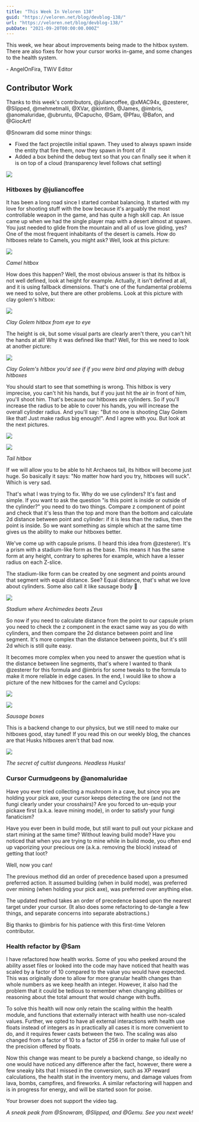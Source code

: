 ```yaml
---
title: "This Week In Veloren 138"
guid: "https://veloren.net/blog/devblog-138/"
url: "https://veloren.net/blog/devblog-138/"
pubDate: "2021-09-20T00:00:00.000Z"
---
```


This week, we hear about improvements being made to the hitbox system. There are also fixes for how your cursor works in-game, and some changes to the health system.

\- AngelOnFira, TWiV Editor

## Contributor Work

Thanks to this week's contributors, @juliancoffee, @xMAC94x, @zesterer, @Slipped, @mehmetmalli, @XVar, @kimtinh, @James, @imbris, @anomaluridae, @ubruntu, @Capucho, @Sam, @Pfau, @Bafon, and @GiocArt!

@Snowram did some minor things:

- Fixed the fact projectile initial spawn. They used to always spawn inside the entity that fire them, now they spawn in front of it
- Added a box behind the debug text so that you can finally see it when it is on top of a cloud (transparency level follows chat setting)

![](https://s3.eu-central-2.wasabisys.com/veloren-blog/cdn/597826574095613962/889599896850685982/unknown.png)

### Hitboxes by @juliancoffee

It has been a long road since I started combat balancing. It started with my love for shooting stuff with the bow because it's arguably the most controllable weapon in the game, and has quite a high skill cap. An issue came up when we had the single player map with a desert almost at spawn. You just needed to glide from the mountain and all of us love gliding, yes? One of the most frequent inhabitants of the desert is camels. How do hitboxes relate to Camels, you might ask? Well, look at this picture:

![](https://s3.eu-central-2.wasabisys.com/veloren-blog/cdn/597826574095613962/888505437622771752/screenshot_1631900578894.png)

_Camel hitbox_

How does this happen? Well, the most obvious answer is that its hitbox is not well defined, look at height for example. Actually, it isn't defined at all, and it is using fallback dimensions. That's one of the fundamental problems we need to solve, but there are other problems. Look at this picture with clay golem's hitbox:

![](https://s3.eu-central-2.wasabisys.com/veloren-blog/cdn/597826574095613962/888505769174134805/screenshot_1631900887599.png)

_Clay Golem hitbox from eye to eye_

The height is ok, but some visual parts are clearly aren't there, you can't hit the hands at all! Why it was defined like that? Well, for this we need to look at another picture:

![](https://s3.eu-central-2.wasabisys.com/veloren-blog/cdn/597826574095613962/888506060208472155/unknown.png)

_Clay Golem's hitbox you'd see if if you were bird and playing with debug hitboxes_

You should start to see that something is wrong. This hitbox is very imprecise, you can't hit his hands, but if you just hit the air in front of him, you'll shoot him. That's because our hitboxes are cylinders. So if you'll increase the radius to be able to cover his hands, you will increase the overall cylinder radius. And you'll say: "But no one is shooting Clay Golem like that! Just make radius big enough!". And I agree with you. But look at the next pictures.

![](https://s3.eu-central-2.wasabisys.com/veloren-blog/cdn/597826574095613962/888506470281396234/screenshot_1631904649480.png)

![](https://s3.eu-central-2.wasabisys.com/veloren-blog/cdn/597826574095613962/888506626875732009/unknown.png)

_Tail hitbox_

If we will allow you to be able to hit Archaeos tail, its hitbox will become just huge. So basically it says: "No matter how hard you try, hitboxes will suck". Which is very sad.

That's what I was trying to fix. Why do we use cylinders? It's fast and simple. If you want to ask the question "is this point is inside or outside of the cylinder?" you need to do two things. Compare z component of point and check that it's less than the top and more than the bottom and calculate 2d distance between point and cylinder: if it is less than the radius, then the point is inside. So we want something as simple which at the same time gives us the ability to make our hitboxes better.

We've come up with capsule prisms. (I heard this idea from @zesterer). It's a prism with a stadium-like form as the base. This means it has the same form at any height, contrary to spheres for example, which have a lesser radius on each Z-slice.

The stadium-like form can be created by one segment and points around that segment with equal distance. See? Equal distance, that's what we love about cylinders. Some also call it like sausage body 🤠

![](https://s3.eu-central-2.wasabisys.com/veloren-blog/cdn/597826574095613962/888507064832385124/800px-Stadium_geometry.png)

_Stadium where Archimedes beats Zeus_

So now if you need to calculate distance from the point to our capsule prism you need to check the z component in the exact same way as you do with cylinders, and then compare the 2d distance between point and line segment. It's more complex than the distance between points, but it's still 2d which is still quite easy.

It becomes more complex when you need to answer the question what is the distance between line segments, that's where I wanted to thank @zesterer for this formula and @imbris for some tweaks to the formula to make it more reliable in edge cases. In the end, I would like to show a picture of the new hitboxes for the camel and Cyclops:

![](https://s3.eu-central-2.wasabisys.com/veloren-blog/cdn/597826574095613962/888507418684833893/screenshot_1631905100432.png)

![](https://s3.eu-central-2.wasabisys.com/veloren-blog/cdn/597826574095613962/888507745182044170/screenshot_1631904897757.png)

_Sausage boxes_

This is a backend change to our physics, but we still need to make our hitboxes good, stay tuned! If you read this on our weekly blog, the chances are that Husks hitboxes aren't that bad now.

![](https://s3.eu-central-2.wasabisys.com/veloren-blog/cdn/597826574095613962/888508146623078430/screenshot_1631903285853.png)

_The secret of cultist dungeons. Headless Husks!_

### Cursor Curmudgeons by @anomaluridae

Have you ever tried collecting a mushroom in a cave, but since you are holding your pick axe, your cursor keeps detecting the ore (and not the fungi clearly under your crosshairs)? Are you forced to un-equip your pickaxe first (a.k.a. leave mining mode), in order to satisfy your fungi fanaticism?

Have you ever been in build mode, but still want to pull out your pickaxe and start mining at the same time? Without leaving build mode? Have you noticed that when you are trying to mine while in build mode, you often end up vaporizing your precious ore (a.k.a. removing the block) instead of getting that loot?

Well, now you can!

The previous method did an order of precedence based upon a presumed preferred action. It assumed building (when in build mode), was preferred over mining (when holding your pick axe), was preferred over anything else.

The updated method takes an order of precedence based upon the nearest target under your cursor. (It also does some refactoring to de-tangle a few things, and separate concerns into separate abstractions.)

Big thanks to @imbris for his patience with this first-time Veloren contributor.

### Health refactor by @Sam

I have refactored how health works. Some of you who peeked around the ability asset files or looked into the code may have noticed that health was scaled by a factor of 10 compared to the value you would have expected. This was originally done to allow for more granular health changes than whole numbers as we keep health an integer. However, it also had the problem that it could be tedious to remember when changing abilities or reasoning about the total amount that would change with buffs.

To solve this health will now only retain the scaling within the health module, and functions that externally interact with health use non-scaled values. Further, we opted to have all external interactions with health use floats instead of integers as in practically all cases it is more convenient to do, and it requires fewer casts between the two. The scaling was also changed from a factor of 10 to a factor of 256 in order to make full use of the precision offered by floats.

Now this change was meant to be purely a backend change, so ideally no one would have noticed any difference after the fact, however, there were a few sneaky bits that I missed in the conversion, such as XP reward calculations, the health stat in the inventory menu, and damage values from lava, bombs, campfires, and fireworks. A similar refactoring will happen and is in progress for energy, and will be started soon for poise.

Your browser does not support the video tag.

_A sneak peak from @Snowram, @Slipped, and @Gemu. See you next week!_
